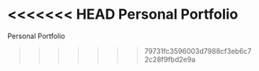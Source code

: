 <<<<<<< HEAD
Personal Portfolio
=======
Personal Portfolio
>>>>>>> 79731fc3596003d7988cf3eb6c72c28f9fbd2e9a
